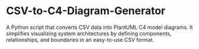 # CSV-to-C4-Diagram-Generator
A Python script that converts CSV data into PlantUML C4 model diagrams. It simplifies visualizing system architectures by defining components, relationships, and boundaries in an easy-to-use CSV format.  
